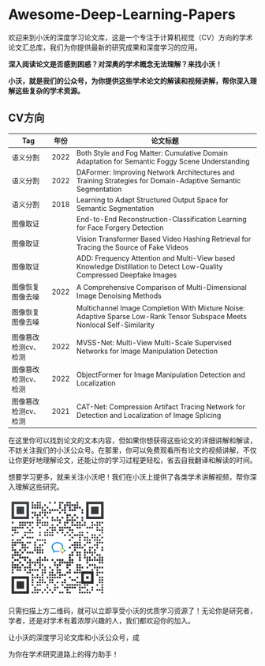 # Awesome-Deep-Learning-Papers

欢迎来到小沃的深度学习论文库，这是一个专注于计算机视觉（CV）方向的学术论文汇总库，我们为你提供最新的研究成果和深度学习的应用。

**深入阅读论文是否感到困惑？对深奥的学术概念无法理解？来找小沃！**

**小沃，就是我们的公众号，为你提供这些学术论文的解读和视频讲解，帮你深入理解这些复杂的学术资源。**

## CV方向

| Tag  | 年份   | 论文标题 |
|------|------|-----|
| 语义分割 | 2022 |  Both Style and Fog Matter: Cumulative Domain Adaptation for Semantic Foggy Scene Understanding   |
| 语义分割 | 2022 |  DAFormer: Improving Network Architectures and Training Strategies for Domain-Adaptive Semantic Segmentation   |
| 语义分割 | 2018 |   Learning to Adapt Structured Output Space for Semantic Segmentation  |
| 图像取证 |      |          End-to-End Reconstruction-Classification Learning for Face Forgery Detection                                                              |
|  图像取证    |      |       Vision Transformer Based Video Hashing Retrieval for Tracing the Source of Fake Videos                                                                                                                                             |
|  图像取证    |      |           ADD: Frequency Attention and Multi-View based Knowledge Distillation to Detect Low-Quality Compressed Deepfake Images                                                                                                                                         |
|   图像恢复图像去噪       | 2022 |    A Comprehensive Comparison of Multi-Dimensional Image Denoising Methods                                                                                                                                                                                                                                                                     |
|   图像恢复图像去噪       |      |        Multichannel Image Completion With Mixture Noise: Adaptive Sparse Low-Rank Tensor Subspace Meets Nonlocal Self-Similarity                                                                                                                                                                                                                                                                 |
| 图像篡改检测cv、检测           | 2022 |     MVSS-Net: Multi-View Multi-Scale Supervised Networks for Image Manipulation Detection                                                                                                                                                                                                                                                                                                                                                                                             |
| 图像篡改检测cv、检测                 | 2022 |    ObjectFormer for Image Manipulation Detection and Localization                                                                                                                                                                                                                                                                                                                                                                                              |
|  图像篡改检测cv、检测                | 2021 | CAT-Net: Compression Artifact Tracing Network for Detection and Localization of Image Splicing                                                                                                                                                                                                                                                                                                                                                                                                 |

在这里你可以找到论文的文本内容，但如果你想获得这些论文的详细讲解和解读，不妨关注我们的小沃公众号。在那里，你可以免费观看所有论文的视频讲解，不仅让你更好地理解论文，还能让你的学习过程更轻松，省去自我翻译和解读的时间。

想要学习更多，就来关注小沃吧！我们在小沃上提供了各类学术讲解视频，帮你深入理解这些研究。

[//]: # (![二维码]&#40;./pic/qrcode.png&#41;)
<img src="./pic/qrcode.png" width="200" height="200">

只需扫描上方二维码，就可以立即享受小沃的优质学习资源了！无论你是研究者，学者，还是对学术有着浓厚兴趣的人，我们都欢迎你的加入。

让小沃的深度学习论文库和小沃公众号，成

为你在学术研究道路上的得力助手！
